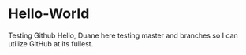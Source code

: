 # Hello-World
Testing Github
Hello, Duane here testing master and branches so I can utilize GitHub at its fullest.
